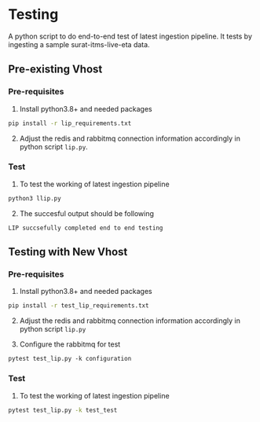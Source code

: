 # Testing

A python script to do end-to-end test of latest ingestion pipeline. 
It tests by ingesting a sample surat-itms-live-eta data.
## Pre-existing Vhost 
### Pre-requisites
1. Install python3.8+ and  needed  packages

```sh  
pip install -r lip_requirements.txt 
```

2. Adjust the redis and rabbitmq connection information accordingly in 
python script ```lip.py```.

### Test
1. To test the working of latest ingestion pipeline
```sh 
python3 llip.py
```
2. The succesful output should be following
```
LIP succsefully completed end to end testing
```
## Testing with New Vhost
### Pre-requisites
1. Install python3.8+ and  needed  packages

```sh  
pip install -r test_lip_requirements.txt 
```
2. Adjust the redis and rabbitmq connection information accordingly in 
python script ```lip.py```

3. Configure the rabbitmq for test
```
pytest test_lip.py -k configuration
```
### Test
1. To test the working of latest ingestion pipeline
```sh 
pytest test_lip.py -k test_test
```

